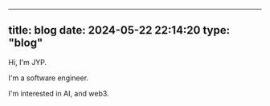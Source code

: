 
---
title: blog
date: 2024-05-22 22:14:20
type: "blog"
---
Hi, I'm JYP.

I'm a software engineer.

I'm interested in AI, and web3.
